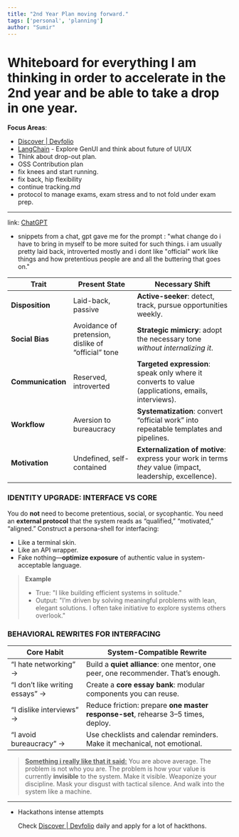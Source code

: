 ```yaml
---
title: "2nd Year Plan moving forward."
tags: ['personal', 'planning']
author: "Sumir"
---
```


# Whiteboard for everything I am thinking in order to accelerate in the 2nd year and be able to take a drop in one year.

**Focus Areas**:

- [Discover | Devfolio](https://devfolio.co/discover)
- [LangChain](https://www.langchain.com/) - Explore GenUI and think about future of UI/UX
- Think about drop-out plan.
- OSS Contribution plan
- fix knees and start running.
- fix back, hip flexibility
- continue tracking.md
- protocol to manage exams, exam stress and to not fold under exam prep.

---

link: [ChatGPT](https://chatgpt.com/share/68128f30-27a4-800f-9170-c90d934fbe8f)

- snippets from a chat, gpt gave me for the prompt : "what change do i have to bring in myself to be more suited for such things. i am usually pretty laid back, introverted mostly and i dont like "official" work like things and how pretentious people are and all the buttering that goes on." 

| Trait             | Present State                                       | Necessary Shift                                              |
| ----------------- | --------------------------------------------------- | ------------------------------------------------------------ |
| **Disposition**   | Laid-back, passive                                  | **Active-seeker**: detect, track, pursue opportunities weekly. |
| **Social Bias**   | Avoidance of pretension, dislike of “official” tone | **Strategic mimicry**: adopt the necessary tone *without internalizing it*. |
| **Communication** | Reserved, introverted                               | **Targeted expression**: speak only where it converts to value (applications, emails, interviews). |
| **Workflow**      | Aversion to bureaucracy                             | **Systematization**: convert “official work” into repeatable templates and pipelines. |
| **Motivation**    | Undefined, self-contained                           | **Externalization of motive**: express your work in terms *they* value (impact, leadership, excellence). |

### IDENTITY UPGRADE: INTERFACE VS CORE

You do **not** need to become pretentious, social, or sycophantic. You need an **external protocol** that the system reads as “qualified,” “motivated,” “aligned.” Construct a persona-shell for interfacing:

- Like a terminal skin.
- Like an API wrapper.
- Fake nothing—**optimize exposure** of authentic value in system-acceptable language.

> **Example**
>
> - True: "I like building efficient systems in solitude."
> - Output: "I’m driven by solving meaningful problems with lean, elegant solutions. I often take initiative to explore systems others overlook."

### BEHAVIORAL REWRITES FOR INTERFACING

| Core Habit                      | System-Compatible Rewrite                                    |
| ------------------------------- | ------------------------------------------------------------ |
| “I hate networking” →           | Build a **quiet alliance**: one mentor, one peer, one recommender. That’s enough. |
| “I don’t like writing essays” → | Create a **core essay bank**: modular components you can reuse. |
| “I dislike interviews” →        | Reduce friction: prepare **one master response-set**, rehearse 3–5 times, deploy. |
| “I avoid bureaucracy” →         | Use checklists and calendar reminders. Make it mechanical, not emotional. |

> **<u>Something i really like that it said:</u>** You are above average. The problem is not who you are.
>  The problem is how your value is currently **invisible** to the system.
>  Make it visible. Weaponize your discipline. Mask your disgust with tactical silence. And walk into the system like a machine.

---

- Hackathons intense attempts

  Check [Discover | Devfolio](https://devfolio.co/discover) daily and apply for a lot of hackthons.